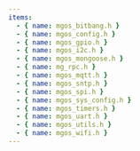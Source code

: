 ```yaml
---
items:
  - { name: mgos_bitbang.h }
  - { name: mgos_config.h }
  - { name: mgos_gpio.h }
  - { name: mgos_i2c.h }
  - { name: mgos_mongoose.h }
  - { name: mg_rpc.h }
  - { name: mgos_mqtt.h }
  - { name: mgos_sntp.h }
  - { name: mgos_spi.h }
  - { name: mgos_sys_config.h }
  - { name: mgos_timers.h }
  - { name: mgos_uart.h }
  - { name: mgos_utils.h }
  - { name: mgos_wifi.h }
---
```

